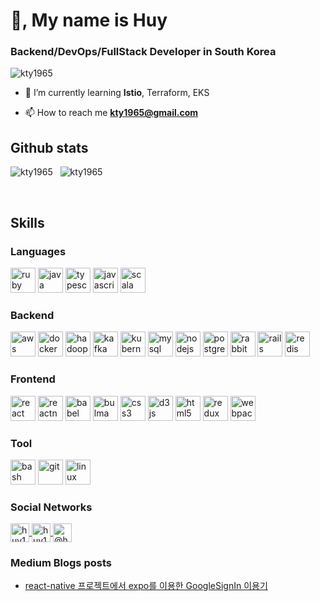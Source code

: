 <h1>👋, My name is Huy</h1>
<h3>Backend/DevOps/FullStack Developer in South Korea</h3>

<p>
  <img src="https://komarev.com/ghpvc/?username=kty1965" alt="kty1965" />
</p>

- 🌱 I’m currently learning **Istio**, Terraform, EKS

- 📫 How to reach me **kty1965@gmail.com**

## Github stats

<p>
  <img src="https://github-readme-stats.vercel.app/api/top-langs/?username=kty1965&hide=html&theme=dracula&layout=compact" alt="kty1965" />
  &nbsp;
  <img src="https://github-readme-stats.vercel.app/api?username=kty1965&show_icons=true&count_private=true&theme=dracula"
  alt="kty1965" />
</p>
<br/>

## Skills

### Languages

<p>
  <img src="https://devicons.github.io/devicon/devicon.git/icons/ruby/ruby-original-wordmark.svg" alt="ruby" width="40" height="40"/>
  <img src="https://devicons.github.io/devicon/devicon.git/icons/java/java-original-wordmark.svg" alt="java" width="40" height="40"/>
  <img src="https://devicons.github.io/devicon/devicon.git/icons/typescript/typescript-original.svg" alt="typescript" width="40" height="40"/>
  <img src="https://devicons.github.io/devicon/devicon.git/icons/javascript/javascript-original.svg" alt="javascript" width="40" height="40"/>
  <img src="https://devicons.github.io/devicon/devicon.git/icons/scala/scala-original-wordmark.svg" alt="scala" width="40" height="40"/>
</p>

### Backend

<p>
  <img src="https://devicons.github.io/devicon/devicon.git/icons/amazonwebservices/amazonwebservices-original-wordmark.svg" alt="aws" width="40" height="40"/>
  <img src="https://devicons.github.io/devicon/devicon.git/icons/docker/docker-original-wordmark.svg" alt="docker" width="40" height="40"/>
  <img src="https://www.vectorlogo.zone/logos/apache_hadoop/apache_hadoop-icon.svg" alt="hadoop" width="40" height="40"/>
  <img src="https://www.vectorlogo.zone/logos/apache_kafka/apache_kafka-icon.svg" alt="kafka" width="40" height="40"/>
  <img src="https://www.vectorlogo.zone/logos/kubernetes/kubernetes-icon.svg" alt="kubernetes" width="40" height="40"/>
  <img src="https://devicons.github.io/devicon/devicon.git/icons/mysql/mysql-original-wordmark.svg" alt="mysql" width="40" height="40"/>
  <img src="https://devicons.github.io/devicon/devicon.git/icons/nodejs/nodejs-original-wordmark.svg" alt="nodejs" width="40" height="40"/>
  <img src="https://devicons.github.io/devicon/devicon.git/icons/postgresql/postgresql-original-wordmark.svg" alt="postgresql" width="40" height="40"/>
  <img src="https://www.vectorlogo.zone/logos/rabbitmq/rabbitmq-icon.svg" alt="rabbitMQ" width="40" height="40"/>
  <img src="https://devicons.github.io/devicon/devicon.git/icons/rails/rails-original-wordmark.svg" alt="rails" width="40" height="40"/>
  <img src="https://devicons.github.io/devicon/devicon.git/icons/redis/redis-original-wordmark.svg" alt="redis" width="40" height="40"/>
</p>

### Frontend

<p>
  <img src="https://devicons.github.io/devicon/devicon.git/icons/react/react-original-wordmark.svg" alt="react" width="40" height="40"/>
  <img src="https://reactnative.dev/img/header_logo.svg" alt="reactnative" width="40" height="40"/>
  <img src="https://www.vectorlogo.zone/logos/babeljs/babeljs-icon.svg" alt="babel" width="40" height="40"/>
  <img src="https://raw.githubusercontent.com/gilbarbara/logos/804dc257b59e144eaca5bc6ffd16949752c6f789/logos/bulma.svg" alt="bulma" width="40" height="40"/>
  <img src="https://devicons.github.io/devicon/devicon.git/icons/css3/css3-original-wordmark.svg" alt="css3" width="40" height="40"/>
  <img src="https://devicons.github.io/devicon/devicon.git/icons/d3js/d3js-original.svg" alt="d3js" width="40" height="40"/>
  <img src="https://devicons.github.io/devicon/devicon.git/icons/html5/html5-original-wordmark.svg" alt="html5" width="40" height="40"/>
  <img src="https://devicons.github.io/devicon/devicon.git/icons/redux/redux-original.svg" alt="redux" width="40" height="40"/>
  <img src="https://devicons.github.io/devicon/devicon.git/icons/webpack/webpack-original.svg" alt="webpack" width="40" height="40"/>
</p>

### Tool

<p>
  <img src="https://www.vectorlogo.zone/logos/gnu_bash/gnu_bash-icon.svg" alt="bash" width="40" height="40"/>
  <img src="https://www.vectorlogo.zone/logos/git-scm/git-scm-icon.svg" alt="git" width="40" height="40"/>
  <img src="https://devicons.github.io/devicon/devicon.git/icons/linux/linux-original.svg" alt="linux" width="40" height="40"/>
</p>

### Social Networks

<p>
  <a href="https://linkedin.com/in/huy1965" target="blank"><img align="center" src="https://cdn.jsdelivr.net/npm/simple-icons@3.0.1/icons/linkedin.svg" alt="huy1965" height="30" width="30" />
  </a>
  <a href="https://fb.com/huy1965" target="blank"><img align="center" src="https://cdn.jsdelivr.net/npm/simple-icons@3.0.1/icons/facebook.svg" alt="huy1965" height="30" width="30" />
  </a>
  <a href="https://medium.com/@huy_taeyoung" target="blank"><img align="center" src="https://cdn.jsdelivr.net/npm/simple-icons@3.0.1/icons/medium.svg" alt="@huy_taeyoung" height="30" width="30" />
  </a>
</p>

### Medium Blogs posts
<!-- BLOG-POST-LIST:START -->
- [react-native 프로젝트에서 expo를 이용한 GoogleSignIn 이용기](https://medium.com/react-native-seoul/react-native-%ED%94%84%EB%A1%9C%EC%A0%9D%ED%8A%B8%EC%97%90%EC%84%9C-expo%EB%A5%BC-%EC%9D%B4%EC%9A%A9%ED%95%9C-googlesignin-%EC%9D%B4%EC%9A%A9%EA%B8%B0-acd0404d1977?source=rss-462d966a6a2a------2)
<!-- BLOG-POST-LIST:END -->

